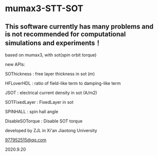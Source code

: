 # mumax3-STT-SOT

## This software currently has many problems and is not recommended for computational simulations and experiments！

based on mumax3, with sot(spin orbit torque)

new APIs:

SOThickness : free layer thickness in sot (m)

HFLoverHDL : ratio of field-like term to damping-like term

JSOT : electrical current density in sot (A/m2) 

SOTFixedLayer : FixedLayer in sot

SPINHALL : spin hall angle

DisableSOTorque : Disable SOT torque



developed by ZJL in Xi'an Jiaotong University

977952515@qq.com

2020.9.20
